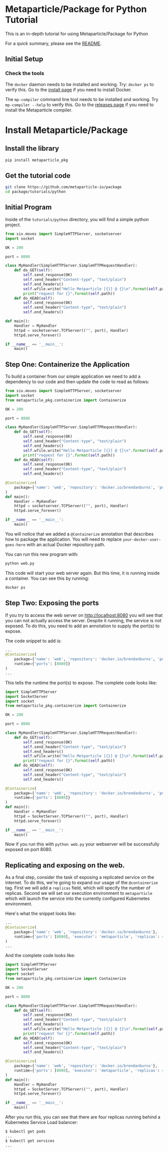 # Metaparticle/Package for Python Tutorial
This is an in-depth tutorial for using Metaparticle/Package for Python

For a quick summary, please see the [README](README.md).

## Initial Setup

### Check the tools
The `docker` daemon needs to be installed and working. Try:
`docker ps` to verify this.  Go to the [install page](https://get.docker.io) if you need
to install Docker.

The `mp-compiler` command line tool needs to be installed and working.
Try `mp-compiler --help` to verify this. Go to the [releases page](https://github.com/metaparticle-io/metaparticle-ast/releases) if you need to install
the Metaparticle compiler.


# Install Metaparticle/Package

## Install the library
```sh
pip install metaparticle_pkg
```

## Get the tutorial code
```sh
git clone https://github.com/metaparticle-io/package
cd package/tutorials/python
```

## Initial Program
Inside of the `tutorials/python` directory, you will find a simple python project.

```python
from six.moves import SimpleHTTPServer, socketserver
import socket

OK = 200

port = 8080

class MyHandler(SimpleHTTPServer.SimpleHTTPRequestHandler):
    def do_GET(self):
        self.send_response(OK)
        self.send_header("Content-type", "text/plain")
        self.end_headers()
        self.wfile.write("Hello Metparticle [{}] @ {}\n".format(self.path, socket.gethostname()).encode('UTF-8'))
        print("request for {}".format(self.path))
    def do_HEAD(self):
        self.send_response(OK)
        self.send_header("Content-type", "text/plain")
        self.end_headers()

def main():
    Handler = MyHandler
    httpd = socketserver.TCPServer(("", port), Handler)
    httpd.serve_forever()

if __name__ == '__main__':
    main()
```

## Step One: Containerize the Application
To build a container from our simple application we need to add a dependency to our
code and then update the code to read as follows:

```python
from six.moves import SimpleHTTPServer, socketserver
import socket
from metaparticle_pkg.containerize import Containerize

OK = 200

port = 8080

class MyHandler(SimpleHTTPServer.SimpleHTTPRequestHandler):
    def do_GET(self):
        self.send_response(OK)
        self.send_header("Content-type", "text/plain")
        self.end_headers()
        self.wfile.write("Hello Metparticle [{}] @ {}\n".format(self.path, socket.gethostname()).encode('UTF-8'))
        print("request for {}".format(self.path))
    def do_HEAD(self):
        self.send_response(OK)
        self.send_header("Content-type", "text/plain")
        self.end_headers()

@Containerize(
    package={'name': 'web', 'repository': 'docker.io/brendanburns', 'publish': True},
)
def main():
    Handler = MyHandler
    httpd = socketserver.TCPServer(("", port), Handler)
    httpd.serve_forever()

if __name__ == '__main__':
    main()
```

You will notice that we added a `@Containerize` annotation that describes how
to package the application. You will need to replace `your-docker-user-goes-here`
with an actual Docker repository path.

You can run this new program with:

```sh
python web.py
```

This code will start your web server again. But this time, it is running
inside a container. You can see this by running:

```sh
docker ps
```

## Step Two: Exposing the ports
If you try to access the web server on [http://localhost:8080](http://localhost:8080) you
will see that you can not actually access the server. Despite it running, the service
is not exposed. To do this, you need to add an annotation to supply the
port(s) to expose.

The code snippet to add is:

```python
...
@Containerize(
    package={'name': 'web', 'repository': 'docker.io/brendanburns', 'publish': True},
    runtime={'ports': [8080]}
)
...
```

This tells the runtime the port(s) to expose. The complete code looks like:

```python
import SimpleHTTPServer
import SocketServer
import socket
from metaparticle_pkg.containerize import Containerize

OK = 200

port = 8080

class MyHandler(SimpleHTTPServer.SimpleHTTPRequestHandler):
    def do_GET(self):
        self.send_response(OK)
        self.send_header("Content-type", "text/plain")
        self.end_headers()
        self.wfile.write("Hello Metparticle [{}] @ {}\n".format(self.path, socket.gethostname()))
        print("request for {}".format(self.path))
    def do_HEAD(self):
        self.send_response(OK)
        self.send_header("Content-type", "text/plain")
        self.end_headers()

@Containerize(
    package={'name': 'web', 'repository': 'docker.io/brendanburns', 'publish', True},
    runtime={'ports': [8080]}
)
def main():
    Handler = MyHandler
    httpd = SocketServer.TCPServer(("", port), Handler)
    httpd.serve_forever()

if __name__ == '__main__':
    main()
```

Now if you run this with `python web.py` your webserver will be successfully exposed on port 8080.

## Replicating and exposing on the web.
As a final step, consider the task of exposing a replicated service on the internet.
To do this, we're going to expand our usage of the `@containerize` tag. First we will
add a `replicas` field, which will specify the number of replicas. Second we will
set our execution environment to `metaparticle` which will launch the service
into the currently configured Kubernetes environment.

Here's what the snippet looks like:

```python
...
@Containerize(
    package={'name': 'web', 'repository': 'docker.io/brendanburns'},
    runtime={'ports': [8080], 'executor': 'metaparticle', 'replicas': 4}
)
...
```

And the complete code looks like:
```python
import SimpleHTTPServer
import SocketServer
import socket
from metaparticle_pkg.containerize import Containerize

OK = 200

port = 8080

class MyHandler(SimpleHTTPServer.SimpleHTTPRequestHandler):
    def do_GET(self):
        self.send_response(OK)
        self.send_header("Content-type", "text/plain")
        self.end_headers()
        self.wfile.write("Hello Metparticle [{}] @ {}\n".format(self.path, socket.gethostname()))
        print("request for {}".format(self.path))
    def do_HEAD(self):
        self.send_response(OK)
        self.send_header("Content-type", "text/plain")
        self.end_headers()

@Containerize(
    package={'name': 'web', 'repository': 'docker.io/brendanburns'},
    runtime={'ports': [8080], 'executor': 'metaparticle', 'replicas': 4}
)
def main():
    Handler = MyHandler
    httpd = SocketServer.TCPServer(("", port), Handler)
    httpd.serve_forever()

if __name__ == '__main__':
    main()
```

After you run this, you can see that there are four replicas running behind a
Kubernetes Service Load balancer:

```sh
$ kubectl get pods
...
$ kubectl get services
...
```

